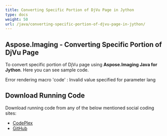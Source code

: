 ```yaml
---
title: Converting Specific Portion of DjVu Page in Jython
type: docs
weight: 50
url: /java/converting-specific-portion-of-djvu-page-in-jython/
---
```


## **Aspose.Imaging - Converting Specific Portion of DjVu Page**
To convert specific portion of DjVu page using **Aspose.Imaging Java for Jython**. Here you can see sample code.

Error rendering macro 'code' : Invalid value specified for parameter lang
## **Download Running Code**
Download running code from any of the below mentioned social coding sites:

- [CodePlex](https://archive.codeplex.com/?p=asposewordsjavajython)
- [GitHub](https://github.com/aspose-words/Aspose.Words-for-Java/releases/tag/Aspose.Words_Java_for_Jython-v1.0.0)
